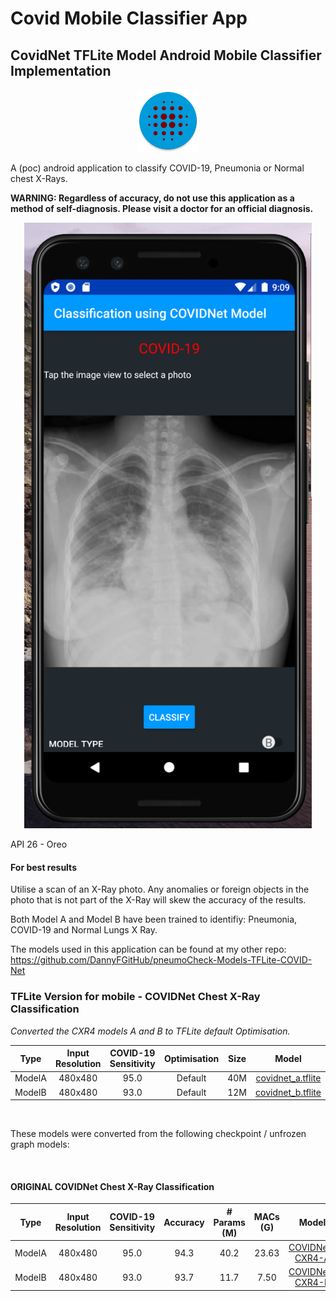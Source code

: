 # Covid Mobile Classifier App
## CovidNet TFLite Model Android Mobile Classifier Implementation
<p align="center">
  <img width="100" src="screenshots/iconlogo.png">
</p>

A (poc) android application to classify COVID-19, Pneumonia or Normal chest X-Rays.

__WARNING: Regardless of accuracy, do not use this application as a method of self-diagnosis. Please visit a doctor for an official diagnosis.__

<p align="center">
  <img width="460" src="screenshots/screenshot01.png">
</p>
API 26 - Oreo


#### For best results
Utilise a scan of an X-Ray photo. Any anomalies or foreign objects in the photo that is not part of the X-Ray will skew the accuracy of the results.

Both Model A and Model B have been trained to identifiy: Pneumonia, COVID-19 and Normal Lungs X Ray.


The models used in this application can be found at my other repo:
https://github.com/DannyFGitHub/pneumoCheck-Models-TFLite-COVID-Net


### TFLite Version for mobile - COVIDNet Chest X-Ray Classification

_Converted the CXR4 models A and B to TFLite default Optimisation._

|  Type  | Input Resolution | COVID-19 Sensitivity | Optimisation | Size |       Model      |
|:------:|:----------------:|:--------------------:|:------------:|:----:|:----------------:|
| ModelA |      480x480     |         95.0         |   Default    |  40M | [covidnet_a.tflite](https://drive.google.com/file/d/1_DWDkJgFnP_EtvWMMA4FdZBvxLj48T-y/view?usp=sharing)|
| ModelB |      480x480     |         93.0         |   Default    |  12M | [covidnet_b.tflite](https://drive.google.com/file/d/1lUQfmPN1KLXBkGfmPUejFCsAP10zWqkQ/view?usp=sharing)|

<br>

These models were converted from the following checkpoint / unfrozen graph models:

<br>

#### ORIGINAL COVIDNet Chest X-Ray Classification
|  Type  | Input Resolution | COVID-19 Sensitivity | Accuracy | # Params (M) | MACs (G) |        Model        |
|:------:|:----------------:|:--------------------:|:--------:|:------------:|:--------:|:-------------------:|
| ModelA |      480x480     |         95.0         |   94.3   |      40.2    |  23.63   |[COVIDNet-CXR4-A](https://bit.ly/COVIDNet-CXR4-A)|
| ModelB |      480x480     |         93.0         |   93.7   |      11.7    |   7.50   |[COVIDNet-CXR4-B](https://bit.ly/COVIDNet-CXR4-B)|

<br><Br>

